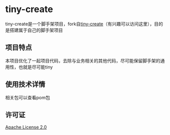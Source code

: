 # tiny-create

tiny-create是一个脚手架项目，fork自[tiny-create](https://github.com/macrozheng/tiny-create)（有兴趣可以访问这里），目的是搭建属于自己的脚手架项目

## 项目特点
本项目优化了一起项目代码，去除与业务相关的其他代码，尽可能保留脚手架的通用性，也就是尽可能tiny

## 使用技术详情

相关包可以查看pom包

## 许可证

[Apache License 2.0](https://github.com/Leopan0/tiny-create/blob/master/LICENSE)
